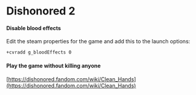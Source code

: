 # Dishonored 2

#### Disable blood effects

Edit the steam properties for the game and add this to the launch options:

```
+cvradd g_bloodEffects 0
```

#### Play the game without killing anyone

[https://dishonored.fandom.com/wiki/Clean_Hands](https://dishonored.fandom.com/wiki/Clean_Hands)
